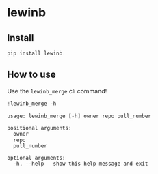 lewinb
================

<!-- WARNING: THIS FILE WAS AUTOGENERATED! DO NOT EDIT! -->

## Install

``` sh
pip install lewinb
```

## How to use

Use the `lewinb_merge` cli command!

``` python
!lewinb_merge -h
```

    usage: lewinb_merge [-h] owner repo pull_number

    positional arguments:
      owner
      repo
      pull_number

    optional arguments:
      -h, --help   show this help message and exit
